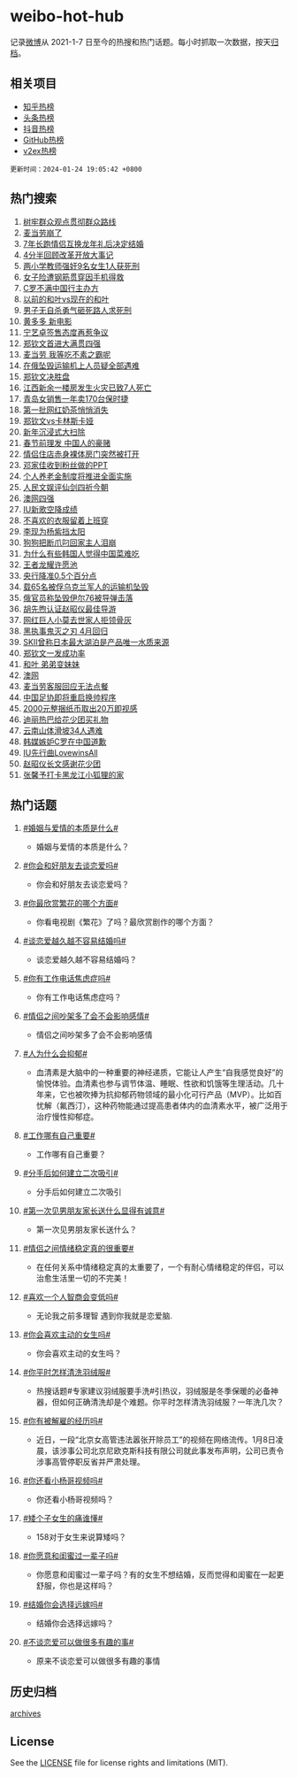 # weibo-hot-hub

记录[微博](https://www.weibo.com)从 2021-1-7 日至今的热搜和热门话题。每小时抓取一次数据，按天[归档](archives)。

## 相关项目

- [知乎热榜](https://github.com/lonnyzhang423/zhihu-hot-hub)
- [头条热榜](https://github.com/lonnyzhang423/toutiao-hot-hub)
- [抖音热榜](https://github.com/lonnyzhang423/douyin-hot-hub)
- [GitHub热榜](https://github.com/lonnyzhang423/github-hot-hub)
- [v2ex热榜](https://github.com/lonnyzhang423/v2ex-hot-hub)


`更新时间：2024-01-24 19:05:42 +0800`

## 热门搜索

1. [树牢群众观点贯彻群众路线](https://m.weibo.cn/search?containerid=100103type%3D1%26t%3D10%26q%3D%23%E6%A0%91%E7%89%A2%E7%BE%A4%E4%BC%97%E8%A7%82%E7%82%B9%E8%B4%AF%E5%BD%BB%E7%BE%A4%E4%BC%97%E8%B7%AF%E7%BA%BF%23&stream_entry_id=51&isnewpage=1&extparam=seat%3D1%26cate%3D10103%26filter_type%3Drealtimehot%26stream_entry_id%3D51%26dgr%3D0%26c_type%3D51%26pos%3D0%26q%3D%2523%25E6%25A0%2591%25E7%2589%25A2%25E7%25BE%25A4%25E4%25BC%2597%25E8%25A7%2582%25E7%2582%25B9%25E8%25B4%25AF%25E5%25BD%25BB%25E7%25BE%25A4%25E4%25BC%2597%25E8%25B7%25AF%25E7%25BA%25BF%2523%26display_time%3D1706094336%26pre_seqid%3D170609433609501664058)
1. [麦当劳崩了](https://m.weibo.cn/search?containerid=100103type%3D1%26t%3D10%26q%3D%E9%BA%A6%E5%BD%93%E5%8A%B3%E5%B4%A9%E4%BA%86&stream_entry_id=31&isnewpage=1&extparam=seat%3D1%26cate%3D5001%26filter_type%3Drealtimehot%26dgr%3D0%26band_rank%3D1%26lcate%3D5001%26realpos%3D1%26q%3D%25E9%25BA%25A6%25E5%25BD%2593%25E5%258A%25B3%25E5%25B4%25A9%25E4%25BA%2586%26stream_entry_id%3D31%26c_type%3D31%26pos%3D0%26flag%3D2%26display_time%3D1706094336%26pre_seqid%3D170609433609501664058)
1. [7年长跑情侣互换龙年礼后决定结婚](https://m.weibo.cn/search?containerid=100103type%3D1%26t%3D10%26q%3D%237%E5%B9%B4%E9%95%BF%E8%B7%91%E6%83%85%E4%BE%A3%E4%BA%92%E6%8D%A2%E9%BE%99%E5%B9%B4%E7%A4%BC%E5%90%8E%E5%86%B3%E5%AE%9A%E7%BB%93%E5%A9%9A%23&stream_entry_id=31&isnewpage=1&extparam=seat%3D1%26cate%3D5001%26filter_type%3Drealtimehot%26dgr%3D0%26band_rank%3D2%26lcate%3D5001%26realpos%3D2%26q%3D%25237%25E5%25B9%25B4%25E9%2595%25BF%25E8%25B7%2591%25E6%2583%2585%25E4%25BE%25A3%25E4%25BA%2592%25E6%258D%25A2%25E9%25BE%2599%25E5%25B9%25B4%25E7%25A4%25BC%25E5%2590%258E%25E5%2586%25B3%25E5%25AE%259A%25E7%25BB%2593%25E5%25A9%259A%2523%26stream_entry_id%3D31%26c_type%3D31%26pos%3D1%26flag%3D32768%26display_time%3D1706094336%26pre_seqid%3D170609433609501664058)
1. [4分半回顾改革开放大事记](https://m.weibo.cn/search?containerid=100103type%3D1%26t%3D10%26q%3D%234%E5%88%86%E5%8D%8A%E5%9B%9E%E9%A1%BE%E6%94%B9%E9%9D%A9%E5%BC%80%E6%94%BE%E5%A4%A7%E4%BA%8B%E8%AE%B0%23&stream_entry_id=31&isnewpage=1&extparam=seat%3D1%26cate%3D5001%26filter_type%3Drealtimehot%26dgr%3D0%26band_rank%3D3%26lcate%3D5001%26realpos%3D3%26q%3D%25234%25E5%2588%2586%25E5%258D%258A%25E5%259B%259E%25E9%25A1%25BE%25E6%2594%25B9%25E9%259D%25A9%25E5%25BC%2580%25E6%2594%25BE%25E5%25A4%25A7%25E4%25BA%258B%25E8%25AE%25B0%2523%26stream_entry_id%3D31%26c_type%3D31%26pos%3D2%26flag%3D0%26display_time%3D1706094336%26pre_seqid%3D170609433609501664058)
1. [两小学教师强奸9名女生1人获死刑](https://m.weibo.cn/search?containerid=100103type%3D1%26t%3D10%26q%3D%23%E4%B8%A4%E5%B0%8F%E5%AD%A6%E6%95%99%E5%B8%88%E5%BC%BA%E5%A5%B89%E5%90%8D%E5%A5%B3%E7%94%9F1%E4%BA%BA%E8%8E%B7%E6%AD%BB%E5%88%91%23&stream_entry_id=31&isnewpage=1&extparam=seat%3D1%26cate%3D5001%26filter_type%3Drealtimehot%26dgr%3D0%26band_rank%3D4%26lcate%3D5001%26realpos%3D4%26q%3D%2523%25E4%25B8%25A4%25E5%25B0%258F%25E5%25AD%25A6%25E6%2595%2599%25E5%25B8%2588%25E5%25BC%25BA%25E5%25A5%25B89%25E5%2590%258D%25E5%25A5%25B3%25E7%2594%259F1%25E4%25BA%25BA%25E8%258E%25B7%25E6%25AD%25BB%25E5%2588%2591%2523%26stream_entry_id%3D31%26c_type%3D31%26pos%3D3%26flag%3D1%26display_time%3D1706094336%26pre_seqid%3D170609433609501664058)
1. [女子险遭钢筋贯穿因手机得救](https://m.weibo.cn/search?containerid=100103type%3D1%26t%3D10%26q%3D%23%E5%A5%B3%E5%AD%90%E9%99%A9%E9%81%AD%E9%92%A2%E7%AD%8B%E8%B4%AF%E7%A9%BF%E5%9B%A0%E6%89%8B%E6%9C%BA%E5%BE%97%E6%95%91%23&stream_entry_id=31&isnewpage=1&extparam=seat%3D1%26cate%3D5001%26filter_type%3Drealtimehot%26dgr%3D0%26band_rank%3D5%26lcate%3D5001%26realpos%3D5%26q%3D%2523%25E5%25A5%25B3%25E5%25AD%2590%25E9%2599%25A9%25E9%2581%25AD%25E9%2592%25A2%25E7%25AD%258B%25E8%25B4%25AF%25E7%25A9%25BF%25E5%259B%25A0%25E6%2589%258B%25E6%259C%25BA%25E5%25BE%2597%25E6%2595%2591%2523%26stream_entry_id%3D31%26c_type%3D31%26pos%3D4%26flag%3D32768%26display_time%3D1706094336%26pre_seqid%3D170609433609501664058)
1. [C罗不满中国行主办方](https://m.weibo.cn/search?containerid=100103type%3D1%26t%3D10%26q%3D%23C%E7%BD%97%E4%B8%8D%E6%BB%A1%E4%B8%AD%E5%9B%BD%E8%A1%8C%E4%B8%BB%E5%8A%9E%E6%96%B9%23&stream_entry_id=31&isnewpage=1&extparam=seat%3D1%26cate%3D5001%26filter_type%3Drealtimehot%26dgr%3D0%26band_rank%3D6%26lcate%3D5001%26realpos%3D6%26q%3D%2523C%25E7%25BD%2597%25E4%25B8%258D%25E6%25BB%25A1%25E4%25B8%25AD%25E5%259B%25BD%25E8%25A1%258C%25E4%25B8%25BB%25E5%258A%259E%25E6%2596%25B9%2523%26stream_entry_id%3D31%26c_type%3D31%26pos%3D5%26flag%3D1%26display_time%3D1706094336%26pre_seqid%3D170609433609501664058)
1. [以前的和叶vs现在的和叶](https://m.weibo.cn/search?containerid=100103type%3D1%26t%3D10%26q%3D%23%E4%BB%A5%E5%89%8D%E7%9A%84%E5%92%8C%E5%8F%B6vs%E7%8E%B0%E5%9C%A8%E7%9A%84%E5%92%8C%E5%8F%B6%23&stream_entry_id=31&isnewpage=1&extparam=seat%3D1%26cate%3D5001%26filter_type%3Drealtimehot%26dgr%3D0%26band_rank%3D7%26lcate%3D5001%26realpos%3D7%26q%3D%2523%25E4%25BB%25A5%25E5%2589%258D%25E7%259A%2584%25E5%2592%258C%25E5%258F%25B6vs%25E7%258E%25B0%25E5%259C%25A8%25E7%259A%2584%25E5%2592%258C%25E5%258F%25B6%2523%26stream_entry_id%3D31%26c_type%3D31%26pos%3D6%26flag%3D32768%26display_time%3D1706094336%26pre_seqid%3D170609433609501664058)
1. [男子无自杀勇气砸死路人求死刑](https://m.weibo.cn/search?containerid=100103type%3D1%26t%3D10%26q%3D%23%E7%94%B7%E5%AD%90%E6%97%A0%E8%87%AA%E6%9D%80%E5%8B%87%E6%B0%94%E7%A0%B8%E6%AD%BB%E8%B7%AF%E4%BA%BA%E6%B1%82%E6%AD%BB%E5%88%91%23&stream_entry_id=31&isnewpage=1&extparam=seat%3D1%26cate%3D5001%26filter_type%3Drealtimehot%26dgr%3D0%26band_rank%3D8%26lcate%3D5001%26realpos%3D8%26q%3D%2523%25E7%2594%25B7%25E5%25AD%2590%25E6%2597%25A0%25E8%2587%25AA%25E6%259D%2580%25E5%258B%2587%25E6%25B0%2594%25E7%25A0%25B8%25E6%25AD%25BB%25E8%25B7%25AF%25E4%25BA%25BA%25E6%25B1%2582%25E6%25AD%25BB%25E5%2588%2591%2523%26stream_entry_id%3D31%26c_type%3D31%26pos%3D7%26flag%3D1%26display_time%3D1706094336%26pre_seqid%3D170609433609501664058)
1. [黄多多 新电影](https://m.weibo.cn/search?containerid=100103type%3D1%26t%3D10%26q%3D%E9%BB%84%E5%A4%9A%E5%A4%9A+%E6%96%B0%E7%94%B5%E5%BD%B1&stream_entry_id=31&isnewpage=1&extparam=seat%3D1%26cate%3D5001%26filter_type%3Drealtimehot%26dgr%3D0%26band_rank%3D9%26lcate%3D5001%26realpos%3D9%26q%3D%25E9%25BB%2584%25E5%25A4%259A%25E5%25A4%259A%2520%25E6%2596%25B0%25E7%2594%25B5%25E5%25BD%25B1%26stream_entry_id%3D31%26c_type%3D31%26pos%3D8%26flag%3D2%26display_time%3D1706094336%26pre_seqid%3D170609433609501664058)
1. [宁艺卓签售态度再惹争议](https://m.weibo.cn/search?containerid=100103type%3D1%26t%3D10%26q%3D%23%E5%AE%81%E8%89%BA%E5%8D%93%E7%AD%BE%E5%94%AE%E6%80%81%E5%BA%A6%E5%86%8D%E6%83%B9%E4%BA%89%E8%AE%AE%23&stream_entry_id=31&isnewpage=1&extparam=seat%3D1%26cate%3D5001%26filter_type%3Drealtimehot%26dgr%3D0%26band_rank%3D10%26lcate%3D5001%26realpos%3D10%26q%3D%2523%25E5%25AE%2581%25E8%2589%25BA%25E5%258D%2593%25E7%25AD%25BE%25E5%2594%25AE%25E6%2580%2581%25E5%25BA%25A6%25E5%2586%258D%25E6%2583%25B9%25E4%25BA%2589%25E8%25AE%25AE%2523%26stream_entry_id%3D31%26c_type%3D31%26pos%3D9%26flag%3D1%26display_time%3D1706094336%26pre_seqid%3D170609433609501664058)
1. [郑钦文首进大满贯四强](https://m.weibo.cn/search?containerid=100103type%3D1%26t%3D10%26q%3D%23%E9%83%91%E9%92%A6%E6%96%87%E9%A6%96%E8%BF%9B%E5%A4%A7%E6%BB%A1%E8%B4%AF%E5%9B%9B%E5%BC%BA%23&stream_entry_id=31&isnewpage=1&extparam=seat%3D1%26cate%3D5001%26filter_type%3Drealtimehot%26dgr%3D0%26band_rank%3D11%26lcate%3D5001%26realpos%3D11%26q%3D%2523%25E9%2583%2591%25E9%2592%25A6%25E6%2596%2587%25E9%25A6%2596%25E8%25BF%259B%25E5%25A4%25A7%25E6%25BB%25A1%25E8%25B4%25AF%25E5%259B%259B%25E5%25BC%25BA%2523%26stream_entry_id%3D31%26c_type%3D31%26pos%3D10%26flag%3D1%26display_time%3D1706094336%26pre_seqid%3D170609433609501664058)
1. [麦当劳 我等吃不素之霸呢](https://m.weibo.cn/search?containerid=100103type%3D1%26t%3D10%26q%3D%E9%BA%A6%E5%BD%93%E5%8A%B3+%E6%88%91%E7%AD%89%E5%90%83%E4%B8%8D%E7%B4%A0%E4%B9%8B%E9%9C%B8%E5%91%A2&stream_entry_id=31&isnewpage=1&extparam=seat%3D1%26cate%3D5001%26filter_type%3Drealtimehot%26dgr%3D0%26band_rank%3D12%26lcate%3D5001%26realpos%3D12%26q%3D%25E9%25BA%25A6%25E5%25BD%2593%25E5%258A%25B3%2520%25E6%2588%2591%25E7%25AD%2589%25E5%2590%2583%25E4%25B8%258D%25E7%25B4%25A0%25E4%25B9%258B%25E9%259C%25B8%25E5%2591%25A2%26stream_entry_id%3D31%26c_type%3D31%26pos%3D11%26flag%3D1%26display_time%3D1706094336%26pre_seqid%3D170609433609501664058)
1. [在俄坠毁运输机上人员疑全部遇难](https://m.weibo.cn/search?containerid=100103type%3D1%26t%3D10%26q%3D%23%E5%9C%A8%E4%BF%84%E5%9D%A0%E6%AF%81%E8%BF%90%E8%BE%93%E6%9C%BA%E4%B8%8A%E4%BA%BA%E5%91%98%E7%96%91%E5%85%A8%E9%83%A8%E9%81%87%E9%9A%BE%23&stream_entry_id=31&isnewpage=1&extparam=seat%3D1%26cate%3D5001%26filter_type%3Drealtimehot%26dgr%3D0%26band_rank%3D13%26lcate%3D5001%26realpos%3D13%26q%3D%2523%25E5%259C%25A8%25E4%25BF%2584%25E5%259D%25A0%25E6%25AF%2581%25E8%25BF%2590%25E8%25BE%2593%25E6%259C%25BA%25E4%25B8%258A%25E4%25BA%25BA%25E5%2591%2598%25E7%2596%2591%25E5%2585%25A8%25E9%2583%25A8%25E9%2581%2587%25E9%259A%25BE%2523%26stream_entry_id%3D31%26c_type%3D31%26pos%3D12%26flag%3D1%26display_time%3D1706094336%26pre_seqid%3D170609433609501664058)
1. [郑钦文决胜盘](https://m.weibo.cn/search?containerid=100103type%3D1%26t%3D10%26q%3D%23%E9%83%91%E9%92%A6%E6%96%87%E5%86%B3%E8%83%9C%E7%9B%98%23&stream_entry_id=31&isnewpage=1&extparam=seat%3D1%26cate%3D5001%26filter_type%3Drealtimehot%26dgr%3D0%26band_rank%3D14%26lcate%3D5001%26realpos%3D14%26q%3D%2523%25E9%2583%2591%25E9%2592%25A6%25E6%2596%2587%25E5%2586%25B3%25E8%2583%259C%25E7%259B%2598%2523%26stream_entry_id%3D31%26c_type%3D31%26pos%3D13%26flag%3D1%26display_time%3D1706094336%26pre_seqid%3D170609433609501664058)
1. [江西新余一楼房发生火灾已致7人死亡](https://m.weibo.cn/search?containerid=100103type%3D1%26t%3D10%26q%3D%23%E6%B1%9F%E8%A5%BF%E6%96%B0%E4%BD%99%E4%B8%80%E6%A5%BC%E6%88%BF%E5%8F%91%E7%94%9F%E7%81%AB%E7%81%BE%E5%B7%B2%E8%87%B47%E4%BA%BA%E6%AD%BB%E4%BA%A1%23&stream_entry_id=31&isnewpage=1&extparam=seat%3D1%26cate%3D5001%26filter_type%3Drealtimehot%26dgr%3D0%26band_rank%3D15%26lcate%3D5001%26realpos%3D15%26q%3D%2523%25E6%25B1%259F%25E8%25A5%25BF%25E6%2596%25B0%25E4%25BD%2599%25E4%25B8%2580%25E6%25A5%25BC%25E6%2588%25BF%25E5%258F%2591%25E7%2594%259F%25E7%2581%25AB%25E7%2581%25BE%25E5%25B7%25B2%25E8%2587%25B47%25E4%25BA%25BA%25E6%25AD%25BB%25E4%25BA%25A1%2523%26stream_entry_id%3D31%26c_type%3D31%26pos%3D14%26flag%3D1%26display_time%3D1706094336%26pre_seqid%3D170609433609501664058)
1. [青岛女销售一年卖170台保时捷](https://m.weibo.cn/search?containerid=100103type%3D1%26t%3D10%26q%3D%23%E9%9D%92%E5%B2%9B%E5%A5%B3%E9%94%80%E5%94%AE%E4%B8%80%E5%B9%B4%E5%8D%96170%E5%8F%B0%E4%BF%9D%E6%97%B6%E6%8D%B7%23&stream_entry_id=31&isnewpage=1&extparam=seat%3D1%26cate%3D5001%26filter_type%3Drealtimehot%26dgr%3D0%26band_rank%3D16%26lcate%3D5001%26realpos%3D16%26q%3D%2523%25E9%259D%2592%25E5%25B2%259B%25E5%25A5%25B3%25E9%2594%2580%25E5%2594%25AE%25E4%25B8%2580%25E5%25B9%25B4%25E5%258D%2596170%25E5%258F%25B0%25E4%25BF%259D%25E6%2597%25B6%25E6%258D%25B7%2523%26stream_entry_id%3D31%26c_type%3D31%26pos%3D15%26flag%3D2%26display_time%3D1706094336%26pre_seqid%3D170609433609501664058)
1. [第一批网红奶茶悄悄消失](https://m.weibo.cn/search?containerid=100103type%3D1%26t%3D10%26q%3D%23%E7%AC%AC%E4%B8%80%E6%89%B9%E7%BD%91%E7%BA%A2%E5%A5%B6%E8%8C%B6%E6%82%84%E6%82%84%E6%B6%88%E5%A4%B1%23&stream_entry_id=31&isnewpage=1&extparam=seat%3D1%26cate%3D5001%26filter_type%3Drealtimehot%26dgr%3D0%26band_rank%3D17%26lcate%3D5001%26realpos%3D17%26q%3D%2523%25E7%25AC%25AC%25E4%25B8%2580%25E6%2589%25B9%25E7%25BD%2591%25E7%25BA%25A2%25E5%25A5%25B6%25E8%258C%25B6%25E6%2582%2584%25E6%2582%2584%25E6%25B6%2588%25E5%25A4%25B1%2523%26stream_entry_id%3D31%26c_type%3D31%26pos%3D16%26flag%3D2%26display_time%3D1706094336%26pre_seqid%3D170609433609501664058)
1. [郑钦文vs卡林斯卡娅](https://m.weibo.cn/search?containerid=100103type%3D1%26t%3D10%26q%3D%23%E9%83%91%E9%92%A6%E6%96%87vs%E5%8D%A1%E6%9E%97%E6%96%AF%E5%8D%A1%E5%A8%85%23&stream_entry_id=31&isnewpage=1&extparam=seat%3D1%26cate%3D5001%26filter_type%3Drealtimehot%26dgr%3D0%26band_rank%3D18%26lcate%3D5001%26realpos%3D18%26q%3D%2523%25E9%2583%2591%25E9%2592%25A6%25E6%2596%2587vs%25E5%258D%25A1%25E6%259E%2597%25E6%2596%25AF%25E5%258D%25A1%25E5%25A8%2585%2523%26stream_entry_id%3D31%26c_type%3D31%26pos%3D17%26flag%3D0%26display_time%3D1706094336%26pre_seqid%3D170609433609501664058)
1. [新年沉浸式大扫除](https://m.weibo.cn/search?containerid=100103type%3D1%26t%3D10%26q%3D%23%E6%96%B0%E5%B9%B4%E6%B2%89%E6%B5%B8%E5%BC%8F%E5%A4%A7%E6%89%AB%E9%99%A4%23&stream_entry_id=31&isnewpage=1&extparam=seat%3D1%26cate%3D5001%26filter_type%3Drealtimehot%26band_rank%3D19%26lcate%3D5001%26dgr%3D0%26q%3D%2523%25E6%2596%25B0%25E5%25B9%25B4%25E6%25B2%2589%25E6%25B5%25B8%25E5%25BC%258F%25E5%25A4%25A7%25E6%2589%25AB%25E9%2599%25A4%2523%26pos%3D18%26stream_entry_id%3D31%26adid%3D219248%26c_type%3D31%26realpos%3D19%26flag%3D0%26display_time%3D1706094336%26pre_seqid%3D170609433609501664058)
1. [春节前理发 中国人的豪赌](https://m.weibo.cn/search?containerid=100103type%3D1%26t%3D10%26q%3D%E6%98%A5%E8%8A%82%E5%89%8D%E7%90%86%E5%8F%91+%E4%B8%AD%E5%9B%BD%E4%BA%BA%E7%9A%84%E8%B1%AA%E8%B5%8C&stream_entry_id=31&isnewpage=1&extparam=seat%3D1%26cate%3D5001%26filter_type%3Drealtimehot%26dgr%3D0%26band_rank%3D20%26lcate%3D5001%26realpos%3D20%26q%3D%25E6%2598%25A5%25E8%258A%2582%25E5%2589%258D%25E7%2590%2586%25E5%258F%2591%2520%25E4%25B8%25AD%25E5%259B%25BD%25E4%25BA%25BA%25E7%259A%2584%25E8%25B1%25AA%25E8%25B5%258C%26stream_entry_id%3D31%26c_type%3D31%26pos%3D19%26flag%3D0%26display_time%3D1706094336%26pre_seqid%3D170609433609501664058)
1. [情侣住店赤身裸体房门突然被打开](https://m.weibo.cn/search?containerid=100103type%3D1%26t%3D10%26q%3D%23%E6%83%85%E4%BE%A3%E4%BD%8F%E5%BA%97%E8%B5%A4%E8%BA%AB%E8%A3%B8%E4%BD%93%E6%88%BF%E9%97%A8%E7%AA%81%E7%84%B6%E8%A2%AB%E6%89%93%E5%BC%80%23&stream_entry_id=31&isnewpage=1&extparam=seat%3D1%26cate%3D5001%26filter_type%3Drealtimehot%26dgr%3D0%26band_rank%3D21%26lcate%3D5001%26realpos%3D21%26q%3D%2523%25E6%2583%2585%25E4%25BE%25A3%25E4%25BD%258F%25E5%25BA%2597%25E8%25B5%25A4%25E8%25BA%25AB%25E8%25A3%25B8%25E4%25BD%2593%25E6%2588%25BF%25E9%2597%25A8%25E7%25AA%2581%25E7%2584%25B6%25E8%25A2%25AB%25E6%2589%2593%25E5%25BC%2580%2523%26stream_entry_id%3D31%26c_type%3D31%26pos%3D20%26flag%3D1%26display_time%3D1706094336%26pre_seqid%3D170609433609501664058)
1. [邓家佳收到粉丝做的PPT](https://m.weibo.cn/search?containerid=100103type%3D1%26t%3D10%26q%3D%E9%82%93%E5%AE%B6%E4%BD%B3%E6%94%B6%E5%88%B0%E7%B2%89%E4%B8%9D%E5%81%9A%E7%9A%84PPT&stream_entry_id=31&isnewpage=1&extparam=seat%3D1%26cate%3D5001%26filter_type%3Drealtimehot%26dgr%3D0%26band_rank%3D22%26lcate%3D5001%26realpos%3D22%26q%3D%25E9%2582%2593%25E5%25AE%25B6%25E4%25BD%25B3%25E6%2594%25B6%25E5%2588%25B0%25E7%25B2%2589%25E4%25B8%259D%25E5%2581%259A%25E7%259A%2584PPT%26stream_entry_id%3D31%26c_type%3D31%26pos%3D21%26flag%3D0%26display_time%3D1706094336%26pre_seqid%3D170609433609501664058)
1. [个人养老金制度将推进全面实施](https://m.weibo.cn/search?containerid=100103type%3D1%26t%3D10%26q%3D%23%E4%B8%AA%E4%BA%BA%E5%85%BB%E8%80%81%E9%87%91%E5%88%B6%E5%BA%A6%E5%B0%86%E6%8E%A8%E8%BF%9B%E5%85%A8%E9%9D%A2%E5%AE%9E%E6%96%BD%23&stream_entry_id=31&isnewpage=1&extparam=seat%3D1%26cate%3D5001%26filter_type%3Drealtimehot%26dgr%3D0%26band_rank%3D23%26lcate%3D5001%26realpos%3D23%26q%3D%2523%25E4%25B8%25AA%25E4%25BA%25BA%25E5%2585%25BB%25E8%2580%2581%25E9%2587%2591%25E5%2588%25B6%25E5%25BA%25A6%25E5%25B0%2586%25E6%258E%25A8%25E8%25BF%259B%25E5%2585%25A8%25E9%259D%25A2%25E5%25AE%259E%25E6%2596%25BD%2523%26stream_entry_id%3D31%26c_type%3D31%26pos%3D22%26flag%3D0%26display_time%3D1706094336%26pre_seqid%3D170609433609501664058)
1. [人民文娱评仙剑四祈今朝](https://m.weibo.cn/search?containerid=100103type%3D1%26t%3D10%26q%3D%23%E4%BA%BA%E6%B0%91%E6%96%87%E5%A8%B1%E8%AF%84%E4%BB%99%E5%89%91%E5%9B%9B%E7%A5%88%E4%BB%8A%E6%9C%9D%23&stream_entry_id=31&isnewpage=1&extparam=seat%3D1%26cate%3D5001%26filter_type%3Drealtimehot%26dgr%3D0%26band_rank%3D24%26lcate%3D5001%26realpos%3D24%26q%3D%2523%25E4%25BA%25BA%25E6%25B0%2591%25E6%2596%2587%25E5%25A8%25B1%25E8%25AF%2584%25E4%25BB%2599%25E5%2589%2591%25E5%259B%259B%25E7%25A5%2588%25E4%25BB%258A%25E6%259C%259D%2523%26stream_entry_id%3D31%26c_type%3D31%26pos%3D23%26flag%3D0%26display_time%3D1706094336%26pre_seqid%3D170609433609501664058)
1. [澳网四强](https://m.weibo.cn/search?containerid=100103type%3D1%26t%3D10%26q%3D%E6%BE%B3%E7%BD%91%E5%9B%9B%E5%BC%BA&stream_entry_id=31&isnewpage=1&extparam=seat%3D1%26cate%3D5001%26filter_type%3Drealtimehot%26dgr%3D0%26band_rank%3D25%26lcate%3D5001%26realpos%3D25%26q%3D%25E6%25BE%25B3%25E7%25BD%2591%25E5%259B%259B%25E5%25BC%25BA%26stream_entry_id%3D31%26c_type%3D31%26pos%3D24%26flag%3D1%26display_time%3D1706094336%26pre_seqid%3D170609433609501664058)
1. [IU新歌空降成绩](https://m.weibo.cn/search?containerid=100103type%3D1%26t%3D10%26q%3D%23IU%E6%96%B0%E6%AD%8C%E7%A9%BA%E9%99%8D%E6%88%90%E7%BB%A9%23&stream_entry_id=31&isnewpage=1&extparam=seat%3D1%26cate%3D5001%26filter_type%3Drealtimehot%26dgr%3D0%26band_rank%3D26%26lcate%3D5001%26realpos%3D26%26q%3D%2523IU%25E6%2596%25B0%25E6%25AD%258C%25E7%25A9%25BA%25E9%2599%258D%25E6%2588%2590%25E7%25BB%25A9%2523%26stream_entry_id%3D31%26c_type%3D31%26pos%3D25%26flag%3D1%26display_time%3D1706094336%26pre_seqid%3D170609433609501664058)
1. [不喜欢的衣服留着上班穿](https://m.weibo.cn/search?containerid=100103type%3D1%26t%3D10%26q%3D%23%E4%B8%8D%E5%96%9C%E6%AC%A2%E7%9A%84%E8%A1%A3%E6%9C%8D%E7%95%99%E7%9D%80%E4%B8%8A%E7%8F%AD%E7%A9%BF%23&stream_entry_id=31&isnewpage=1&extparam=seat%3D1%26cate%3D5001%26filter_type%3Drealtimehot%26dgr%3D0%26band_rank%3D27%26lcate%3D5001%26realpos%3D27%26q%3D%2523%25E4%25B8%258D%25E5%2596%259C%25E6%25AC%25A2%25E7%259A%2584%25E8%25A1%25A3%25E6%259C%258D%25E7%2595%2599%25E7%259D%2580%25E4%25B8%258A%25E7%258F%25AD%25E7%25A9%25BF%2523%26stream_entry_id%3D31%26c_type%3D31%26pos%3D26%26flag%3D0%26display_time%3D1706094336%26pre_seqid%3D170609433609501664058)
1. [李现为杨紫挡太阳](https://m.weibo.cn/search?containerid=100103type%3D1%26t%3D10%26q%3D%23%E6%9D%8E%E7%8E%B0%E4%B8%BA%E6%9D%A8%E7%B4%AB%E6%8C%A1%E5%A4%AA%E9%98%B3%23&stream_entry_id=31&isnewpage=1&extparam=seat%3D1%26cate%3D5001%26filter_type%3Drealtimehot%26dgr%3D0%26band_rank%3D28%26lcate%3D5001%26realpos%3D28%26q%3D%2523%25E6%259D%258E%25E7%258E%25B0%25E4%25B8%25BA%25E6%259D%25A8%25E7%25B4%25AB%25E6%258C%25A1%25E5%25A4%25AA%25E9%2598%25B3%2523%26stream_entry_id%3D31%26c_type%3D31%26pos%3D27%26flag%3D1%26display_time%3D1706094336%26pre_seqid%3D170609433609501664058)
1. [狗狗把断爪叼回家主人泪崩](https://m.weibo.cn/search?containerid=100103type%3D1%26t%3D10%26q%3D%23%E7%8B%97%E7%8B%97%E6%8A%8A%E6%96%AD%E7%88%AA%E5%8F%BC%E5%9B%9E%E5%AE%B6%E4%B8%BB%E4%BA%BA%E6%B3%AA%E5%B4%A9%23&stream_entry_id=31&isnewpage=1&extparam=seat%3D1%26cate%3D5001%26filter_type%3Drealtimehot%26dgr%3D0%26band_rank%3D29%26lcate%3D5001%26realpos%3D29%26q%3D%2523%25E7%258B%2597%25E7%258B%2597%25E6%258A%258A%25E6%2596%25AD%25E7%2588%25AA%25E5%258F%25BC%25E5%259B%259E%25E5%25AE%25B6%25E4%25B8%25BB%25E4%25BA%25BA%25E6%25B3%25AA%25E5%25B4%25A9%2523%26stream_entry_id%3D31%26c_type%3D31%26pos%3D28%26flag%3D1%26display_time%3D1706094336%26pre_seqid%3D170609433609501664058)
1. [为什么有些韩国人觉得中国菜难吃](https://m.weibo.cn/search?containerid=100103type%3D1%26t%3D10%26q%3D%23%E4%B8%BA%E4%BB%80%E4%B9%88%E6%9C%89%E4%BA%9B%E9%9F%A9%E5%9B%BD%E4%BA%BA%E8%A7%89%E5%BE%97%E4%B8%AD%E5%9B%BD%E8%8F%9C%E9%9A%BE%E5%90%83%23&stream_entry_id=31&isnewpage=1&extparam=seat%3D1%26cate%3D5001%26filter_type%3Drealtimehot%26dgr%3D0%26band_rank%3D30%26lcate%3D5001%26realpos%3D30%26q%3D%2523%25E4%25B8%25BA%25E4%25BB%2580%25E4%25B9%2588%25E6%259C%2589%25E4%25BA%259B%25E9%259F%25A9%25E5%259B%25BD%25E4%25BA%25BA%25E8%25A7%2589%25E5%25BE%2597%25E4%25B8%25AD%25E5%259B%25BD%25E8%258F%259C%25E9%259A%25BE%25E5%2590%2583%2523%26stream_entry_id%3D31%26c_type%3D31%26pos%3D29%26flag%3D0%26display_time%3D1706094336%26pre_seqid%3D170609433609501664058)
1. [王者龙耀许愿池](https://m.weibo.cn/search?containerid=100103type%3D1%26t%3D10%26q%3D%23%E7%8E%8B%E8%80%85%E9%BE%99%E8%80%80%E8%AE%B8%E6%84%BF%E6%B1%A0%23&stream_entry_id=31&isnewpage=1&extparam=seat%3D1%26cate%3D5001%26filter_type%3Drealtimehot%26dgr%3D0%26band_rank%3D31%26lcate%3D5001%26realpos%3D31%26q%3D%2523%25E7%258E%258B%25E8%2580%2585%25E9%25BE%2599%25E8%2580%2580%25E8%25AE%25B8%25E6%2584%25BF%25E6%25B1%25A0%2523%26stream_entry_id%3D31%26c_type%3D31%26pos%3D30%26flag%3D1%26display_time%3D1706094336%26pre_seqid%3D170609433609501664058)
1. [央行降准0.5个百分点](https://m.weibo.cn/search?containerid=100103type%3D1%26t%3D10%26q%3D%23%E5%A4%AE%E8%A1%8C%E9%99%8D%E5%87%860.5%E4%B8%AA%E7%99%BE%E5%88%86%E7%82%B9%23&stream_entry_id=31&isnewpage=1&extparam=seat%3D1%26cate%3D5001%26filter_type%3Drealtimehot%26dgr%3D0%26band_rank%3D32%26lcate%3D5001%26realpos%3D32%26q%3D%2523%25E5%25A4%25AE%25E8%25A1%258C%25E9%2599%258D%25E5%2587%25860.5%25E4%25B8%25AA%25E7%2599%25BE%25E5%2588%2586%25E7%2582%25B9%2523%26stream_entry_id%3D31%26c_type%3D31%26pos%3D31%26flag%3D0%26display_time%3D1706094336%26pre_seqid%3D170609433609501664058)
1. [载65名被俘乌克兰军人的运输机坠毁](https://m.weibo.cn/search?containerid=100103type%3D1%26t%3D10%26q%3D%23%E8%BD%BD65%E5%90%8D%E8%A2%AB%E4%BF%98%E4%B9%8C%E5%85%8B%E5%85%B0%E5%86%9B%E4%BA%BA%E7%9A%84%E8%BF%90%E8%BE%93%E6%9C%BA%E5%9D%A0%E6%AF%81%23&stream_entry_id=31&isnewpage=1&extparam=seat%3D1%26cate%3D5001%26filter_type%3Drealtimehot%26dgr%3D0%26band_rank%3D33%26lcate%3D5001%26realpos%3D33%26q%3D%2523%25E8%25BD%25BD65%25E5%2590%258D%25E8%25A2%25AB%25E4%25BF%2598%25E4%25B9%258C%25E5%2585%258B%25E5%2585%25B0%25E5%2586%259B%25E4%25BA%25BA%25E7%259A%2584%25E8%25BF%2590%25E8%25BE%2593%25E6%259C%25BA%25E5%259D%25A0%25E6%25AF%2581%2523%26stream_entry_id%3D31%26c_type%3D31%26pos%3D32%26flag%3D1%26display_time%3D1706094336%26pre_seqid%3D170609433609501664058)
1. [俄官员称坠毁伊尔76被导弹击落](https://m.weibo.cn/search?containerid=100103type%3D1%26t%3D10%26q%3D%23%E4%BF%84%E5%AE%98%E5%91%98%E7%A7%B0%E5%9D%A0%E6%AF%81%E4%BC%8A%E5%B0%9476%E8%A2%AB%E5%AF%BC%E5%BC%B9%E5%87%BB%E8%90%BD%23&stream_entry_id=31&isnewpage=1&extparam=seat%3D1%26cate%3D5001%26filter_type%3Drealtimehot%26dgr%3D0%26band_rank%3D34%26lcate%3D5001%26realpos%3D34%26q%3D%2523%25E4%25BF%2584%25E5%25AE%2598%25E5%2591%2598%25E7%25A7%25B0%25E5%259D%25A0%25E6%25AF%2581%25E4%25BC%258A%25E5%25B0%259476%25E8%25A2%25AB%25E5%25AF%25BC%25E5%25BC%25B9%25E5%2587%25BB%25E8%2590%25BD%2523%26stream_entry_id%3D31%26c_type%3D31%26pos%3D33%26flag%3D1%26display_time%3D1706094336%26pre_seqid%3D170609433609501664058)
1. [胡先煦认证赵昭仪最佳导游](https://m.weibo.cn/search?containerid=100103type%3D1%26t%3D10%26q%3D%23%E8%83%A1%E5%85%88%E7%85%A6%E8%AE%A4%E8%AF%81%E8%B5%B5%E6%98%AD%E4%BB%AA%E6%9C%80%E4%BD%B3%E5%AF%BC%E6%B8%B8%23&stream_entry_id=31&isnewpage=1&extparam=seat%3D1%26cate%3D5001%26filter_type%3Drealtimehot%26dgr%3D0%26band_rank%3D35%26lcate%3D5001%26realpos%3D35%26q%3D%2523%25E8%2583%25A1%25E5%2585%2588%25E7%2585%25A6%25E8%25AE%25A4%25E8%25AF%2581%25E8%25B5%25B5%25E6%2598%25AD%25E4%25BB%25AA%25E6%259C%2580%25E4%25BD%25B3%25E5%25AF%25BC%25E6%25B8%25B8%2523%26stream_entry_id%3D31%26c_type%3D31%26pos%3D34%26flag%3D0%26display_time%3D1706094336%26pre_seqid%3D170609433609501664058)
1. [网红巨人小莫去世家人拒领骨灰](https://m.weibo.cn/search?containerid=100103type%3D1%26t%3D10%26q%3D%23%E7%BD%91%E7%BA%A2%E5%B7%A8%E4%BA%BA%E5%B0%8F%E8%8E%AB%E5%8E%BB%E4%B8%96%E5%AE%B6%E4%BA%BA%E6%8B%92%E9%A2%86%E9%AA%A8%E7%81%B0%23&stream_entry_id=31&isnewpage=1&extparam=seat%3D1%26cate%3D5001%26filter_type%3Drealtimehot%26dgr%3D0%26band_rank%3D36%26lcate%3D5001%26realpos%3D36%26q%3D%2523%25E7%25BD%2591%25E7%25BA%25A2%25E5%25B7%25A8%25E4%25BA%25BA%25E5%25B0%258F%25E8%258E%25AB%25E5%258E%25BB%25E4%25B8%2596%25E5%25AE%25B6%25E4%25BA%25BA%25E6%258B%2592%25E9%25A2%2586%25E9%25AA%25A8%25E7%2581%25B0%2523%26stream_entry_id%3D31%26c_type%3D31%26pos%3D35%26flag%3D0%26display_time%3D1706094336%26pre_seqid%3D170609433609501664058)
1. [黑执事鬼灭之刃 4月回归](https://m.weibo.cn/search?containerid=100103type%3D1%26t%3D10%26q%3D%E9%BB%91%E6%89%A7%E4%BA%8B%E9%AC%BC%E7%81%AD%E4%B9%8B%E5%88%83+4%E6%9C%88%E5%9B%9E%E5%BD%92&stream_entry_id=31&isnewpage=1&extparam=seat%3D1%26cate%3D5001%26filter_type%3Drealtimehot%26dgr%3D0%26band_rank%3D37%26lcate%3D5001%26realpos%3D37%26q%3D%25E9%25BB%2591%25E6%2589%25A7%25E4%25BA%258B%25E9%25AC%25BC%25E7%2581%25AD%25E4%25B9%258B%25E5%2588%2583%25204%25E6%259C%2588%25E5%259B%259E%25E5%25BD%2592%26stream_entry_id%3D31%26c_type%3D31%26pos%3D36%26flag%3D1%26display_time%3D1706094336%26pre_seqid%3D170609433609501664058)
1. [SKII曾称日本最大湖泊是产品唯一水质来源](https://m.weibo.cn/search?containerid=100103type%3D1%26t%3D10%26q%3D%23SKII%E6%9B%BE%E7%A7%B0%E6%97%A5%E6%9C%AC%E6%9C%80%E5%A4%A7%E6%B9%96%E6%B3%8A%E6%98%AF%E4%BA%A7%E5%93%81%E5%94%AF%E4%B8%80%E6%B0%B4%E8%B4%A8%E6%9D%A5%E6%BA%90%23&stream_entry_id=31&isnewpage=1&extparam=seat%3D1%26cate%3D5001%26filter_type%3Drealtimehot%26dgr%3D0%26band_rank%3D38%26lcate%3D5001%26realpos%3D38%26q%3D%2523SKII%25E6%259B%25BE%25E7%25A7%25B0%25E6%2597%25A5%25E6%259C%25AC%25E6%259C%2580%25E5%25A4%25A7%25E6%25B9%2596%25E6%25B3%258A%25E6%2598%25AF%25E4%25BA%25A7%25E5%2593%2581%25E5%2594%25AF%25E4%25B8%2580%25E6%25B0%25B4%25E8%25B4%25A8%25E6%259D%25A5%25E6%25BA%2590%2523%26stream_entry_id%3D31%26c_type%3D31%26pos%3D37%26flag%3D0%26display_time%3D1706094336%26pre_seqid%3D170609433609501664058)
1. [郑钦文一发成功率](https://m.weibo.cn/search?containerid=100103type%3D1%26t%3D10%26q%3D%23%E9%83%91%E9%92%A6%E6%96%87%E4%B8%80%E5%8F%91%E6%88%90%E5%8A%9F%E7%8E%87%23&stream_entry_id=31&isnewpage=1&extparam=seat%3D1%26cate%3D5001%26filter_type%3Drealtimehot%26dgr%3D0%26band_rank%3D39%26lcate%3D5001%26realpos%3D39%26q%3D%2523%25E9%2583%2591%25E9%2592%25A6%25E6%2596%2587%25E4%25B8%2580%25E5%258F%2591%25E6%2588%2590%25E5%258A%259F%25E7%258E%2587%2523%26stream_entry_id%3D31%26c_type%3D31%26pos%3D38%26flag%3D1%26display_time%3D1706094336%26pre_seqid%3D170609433609501664058)
1. [和叶 弟弟变妹妹](https://m.weibo.cn/search?containerid=100103type%3D1%26t%3D10%26q%3D%E5%92%8C%E5%8F%B6+%E5%BC%9F%E5%BC%9F%E5%8F%98%E5%A6%B9%E5%A6%B9&stream_entry_id=31&isnewpage=1&extparam=seat%3D1%26cate%3D5001%26filter_type%3Drealtimehot%26dgr%3D0%26band_rank%3D40%26lcate%3D5001%26realpos%3D40%26q%3D%25E5%2592%258C%25E5%258F%25B6%2520%25E5%25BC%259F%25E5%25BC%259F%25E5%258F%2598%25E5%25A6%25B9%25E5%25A6%25B9%26stream_entry_id%3D31%26c_type%3D31%26pos%3D39%26flag%3D0%26display_time%3D1706094336%26pre_seqid%3D170609433609501664058)
1. [澳网](https://m.weibo.cn/search?containerid=100103type%3D1%26t%3D10%26q%3D%E6%BE%B3%E7%BD%91&stream_entry_id=31&isnewpage=1&extparam=seat%3D1%26cate%3D5001%26filter_type%3Drealtimehot%26dgr%3D0%26band_rank%3D41%26lcate%3D5001%26realpos%3D41%26q%3D%25E6%25BE%25B3%25E7%25BD%2591%26stream_entry_id%3D31%26c_type%3D31%26pos%3D40%26flag%3D0%26display_time%3D1706094336%26pre_seqid%3D170609433609501664058)
1. [麦当劳客服回应无法点餐](https://m.weibo.cn/search?containerid=100103type%3D1%26t%3D10%26q%3D%23%E9%BA%A6%E5%BD%93%E5%8A%B3%E5%AE%A2%E6%9C%8D%E5%9B%9E%E5%BA%94%E6%97%A0%E6%B3%95%E7%82%B9%E9%A4%90%23&stream_entry_id=31&isnewpage=1&extparam=seat%3D1%26cate%3D5001%26filter_type%3Drealtimehot%26dgr%3D0%26band_rank%3D42%26lcate%3D5001%26realpos%3D42%26q%3D%2523%25E9%25BA%25A6%25E5%25BD%2593%25E5%258A%25B3%25E5%25AE%25A2%25E6%259C%258D%25E5%259B%259E%25E5%25BA%2594%25E6%2597%25A0%25E6%25B3%2595%25E7%2582%25B9%25E9%25A4%2590%2523%26stream_entry_id%3D31%26c_type%3D31%26pos%3D41%26flag%3D1%26display_time%3D1706094336%26pre_seqid%3D170609433609501664058)
1. [中国足协即将重启换帅程序](https://m.weibo.cn/search?containerid=100103type%3D1%26t%3D10%26q%3D%23%E4%B8%AD%E5%9B%BD%E8%B6%B3%E5%8D%8F%E5%8D%B3%E5%B0%86%E9%87%8D%E5%90%AF%E6%8D%A2%E5%B8%85%E7%A8%8B%E5%BA%8F%23&stream_entry_id=31&isnewpage=1&extparam=seat%3D1%26cate%3D5001%26filter_type%3Drealtimehot%26dgr%3D0%26band_rank%3D43%26lcate%3D5001%26realpos%3D43%26q%3D%2523%25E4%25B8%25AD%25E5%259B%25BD%25E8%25B6%25B3%25E5%258D%258F%25E5%258D%25B3%25E5%25B0%2586%25E9%2587%258D%25E5%2590%25AF%25E6%258D%25A2%25E5%25B8%2585%25E7%25A8%258B%25E5%25BA%258F%2523%26stream_entry_id%3D31%26c_type%3D31%26pos%3D42%26flag%3D1%26display_time%3D1706094336%26pre_seqid%3D170609433609501664058)
1. [2000元整捆纸币取出20万即视感](https://m.weibo.cn/search?containerid=100103type%3D1%26t%3D10%26q%3D%232000%E5%85%83%E6%95%B4%E6%8D%86%E7%BA%B8%E5%B8%81%E5%8F%96%E5%87%BA20%E4%B8%87%E5%8D%B3%E8%A7%86%E6%84%9F%23&stream_entry_id=31&isnewpage=1&extparam=seat%3D1%26cate%3D5001%26filter_type%3Drealtimehot%26dgr%3D0%26band_rank%3D44%26lcate%3D5001%26realpos%3D44%26q%3D%25232000%25E5%2585%2583%25E6%2595%25B4%25E6%258D%2586%25E7%25BA%25B8%25E5%25B8%2581%25E5%258F%2596%25E5%2587%25BA20%25E4%25B8%2587%25E5%258D%25B3%25E8%25A7%2586%25E6%2584%259F%2523%26stream_entry_id%3D31%26c_type%3D31%26pos%3D43%26flag%3D0%26display_time%3D1706094336%26pre_seqid%3D170609433609501664058)
1. [迪丽热巴给花少团买礼物](https://m.weibo.cn/search?containerid=100103type%3D1%26t%3D10%26q%3D%23%E8%BF%AA%E4%B8%BD%E7%83%AD%E5%B7%B4%E7%BB%99%E8%8A%B1%E5%B0%91%E5%9B%A2%E4%B9%B0%E7%A4%BC%E7%89%A9%23&stream_entry_id=31&isnewpage=1&extparam=seat%3D1%26cate%3D5001%26filter_type%3Drealtimehot%26dgr%3D0%26band_rank%3D45%26lcate%3D5001%26realpos%3D45%26q%3D%2523%25E8%25BF%25AA%25E4%25B8%25BD%25E7%2583%25AD%25E5%25B7%25B4%25E7%25BB%2599%25E8%258A%25B1%25E5%25B0%2591%25E5%259B%25A2%25E4%25B9%25B0%25E7%25A4%25BC%25E7%2589%25A9%2523%26stream_entry_id%3D31%26c_type%3D31%26pos%3D44%26flag%3D0%26display_time%3D1706094336%26pre_seqid%3D170609433609501664058)
1. [云南山体滑坡34人遇难](https://m.weibo.cn/search?containerid=100103type%3D1%26t%3D10%26q%3D%23%E4%BA%91%E5%8D%97%E5%B1%B1%E4%BD%93%E6%BB%91%E5%9D%A134%E4%BA%BA%E9%81%87%E9%9A%BE%23&stream_entry_id=31&isnewpage=1&extparam=seat%3D1%26cate%3D5001%26filter_type%3Drealtimehot%26dgr%3D0%26band_rank%3D46%26lcate%3D5001%26realpos%3D46%26q%3D%2523%25E4%25BA%2591%25E5%258D%2597%25E5%25B1%25B1%25E4%25BD%2593%25E6%25BB%2591%25E5%259D%25A134%25E4%25BA%25BA%25E9%2581%2587%25E9%259A%25BE%2523%26stream_entry_id%3D31%26c_type%3D31%26pos%3D45%26flag%3D0%26display_time%3D1706094336%26pre_seqid%3D170609433609501664058)
1. [韩媒嫉妒C罗在中国道歉](https://m.weibo.cn/search?containerid=100103type%3D1%26t%3D10%26q%3D%23%E9%9F%A9%E5%AA%92%E5%AB%89%E5%A6%92C%E7%BD%97%E5%9C%A8%E4%B8%AD%E5%9B%BD%E9%81%93%E6%AD%89%23&stream_entry_id=31&isnewpage=1&extparam=seat%3D1%26cate%3D5001%26filter_type%3Drealtimehot%26dgr%3D0%26band_rank%3D47%26lcate%3D5001%26realpos%3D47%26q%3D%2523%25E9%259F%25A9%25E5%25AA%2592%25E5%25AB%2589%25E5%25A6%2592C%25E7%25BD%2597%25E5%259C%25A8%25E4%25B8%25AD%25E5%259B%25BD%25E9%2581%2593%25E6%25AD%2589%2523%26stream_entry_id%3D31%26c_type%3D31%26pos%3D46%26flag%3D0%26display_time%3D1706094336%26pre_seqid%3D170609433609501664058)
1. [IU先行曲LovewinsAll](https://m.weibo.cn/search?containerid=100103type%3D1%26t%3D10%26q%3DIU%E5%85%88%E8%A1%8C%E6%9B%B2LovewinsAll&stream_entry_id=31&isnewpage=1&extparam=seat%3D1%26cate%3D5001%26filter_type%3Drealtimehot%26dgr%3D0%26band_rank%3D48%26lcate%3D5001%26realpos%3D48%26q%3DIU%25E5%2585%2588%25E8%25A1%258C%25E6%259B%25B2LovewinsAll%26stream_entry_id%3D31%26c_type%3D31%26pos%3D47%26flag%3D1%26display_time%3D1706094336%26pre_seqid%3D170609433609501664058)
1. [赵昭仪长文感谢花少团](https://m.weibo.cn/search?containerid=100103type%3D1%26t%3D10%26q%3D%E8%B5%B5%E6%98%AD%E4%BB%AA%E9%95%BF%E6%96%87%E6%84%9F%E8%B0%A2%E8%8A%B1%E5%B0%91%E5%9B%A2&stream_entry_id=31&isnewpage=1&extparam=seat%3D1%26cate%3D5001%26filter_type%3Drealtimehot%26dgr%3D0%26band_rank%3D49%26lcate%3D5001%26realpos%3D49%26q%3D%25E8%25B5%25B5%25E6%2598%25AD%25E4%25BB%25AA%25E9%2595%25BF%25E6%2596%2587%25E6%2584%259F%25E8%25B0%25A2%25E8%258A%25B1%25E5%25B0%2591%25E5%259B%25A2%26stream_entry_id%3D31%26c_type%3D31%26pos%3D48%26flag%3D0%26display_time%3D1706094336%26pre_seqid%3D170609433609501664058)
1. [张馨予打卡黑龙江小狐狸的家](https://m.weibo.cn/search?containerid=100103type%3D1%26t%3D10%26q%3D%E5%BC%A0%E9%A6%A8%E4%BA%88%E6%89%93%E5%8D%A1%E9%BB%91%E9%BE%99%E6%B1%9F%E5%B0%8F%E7%8B%90%E7%8B%B8%E7%9A%84%E5%AE%B6&stream_entry_id=31&isnewpage=1&extparam=seat%3D1%26cate%3D5001%26filter_type%3Drealtimehot%26dgr%3D0%26band_rank%3D50%26lcate%3D5001%26realpos%3D50%26q%3D%25E5%25BC%25A0%25E9%25A6%25A8%25E4%25BA%2588%25E6%2589%2593%25E5%258D%25A1%25E9%25BB%2591%25E9%25BE%2599%25E6%25B1%259F%25E5%25B0%258F%25E7%258B%2590%25E7%258B%25B8%25E7%259A%2584%25E5%25AE%25B6%26stream_entry_id%3D31%26c_type%3D31%26pos%3D49%26flag%3D0%26display_time%3D1706094336%26pre_seqid%3D170609433609501664058)

## 热门话题

1. [#婚姻与爱情的本质是什么#](https://m.weibo.cn/search?containerid=231522type%3D1%26t%3D10%26q%3D%23%E5%A9%9A%E5%A7%BB%E4%B8%8E%E7%88%B1%E6%83%85%E7%9A%84%E6%9C%AC%E8%B4%A8%E6%98%AF%E4%BB%80%E4%B9%88%23&stream_entry_id=128&isnewpage=1&extparam=seat%3D1%26c_type%3D128%26unitid%3D1704881162756%26dgr%3D0%26cate%3D5004%26lcate%3D5004%26pos%3D1-0-0%26display_time%3D1706094342%26pre_seqid%3D17060943425079055643)
    - 婚姻与爱情的本质是什么？

1. [#你会和好朋友去谈恋爱吗#](https://m.weibo.cn/search?containerid=231522type%3D1%26t%3D10%26q%3D%23%E4%BD%A0%E4%BC%9A%E5%92%8C%E5%A5%BD%E6%9C%8B%E5%8F%8B%E5%8E%BB%E8%B0%88%E6%81%8B%E7%88%B1%E5%90%97%23&stream_entry_id=128&isnewpage=1&extparam=seat%3D1%26c_type%3D128%26unitid%3D1704849959446%26dgr%3D0%26cate%3D5004%26lcate%3D5004%26pos%3D1-0-1%26display_time%3D1706094342%26pre_seqid%3D17060943425079055643)
    - 你会和好朋友去谈恋爱吗？

1. [#你最欣赏繁花的哪个方面#](https://m.weibo.cn/search?containerid=231522type%3D1%26t%3D10%26q%3D%23%E4%BD%A0%E6%9C%80%E6%AC%A3%E8%B5%8F%E7%B9%81%E8%8A%B1%E7%9A%84%E5%93%AA%E4%B8%AA%E6%96%B9%E9%9D%A2%23&stream_entry_id=128&isnewpage=1&extparam=seat%3D1%26c_type%3D128%26unitid%3D1704872158127%26dgr%3D0%26cate%3D5004%26lcate%3D5004%26pos%3D1-0-2%26display_time%3D1706094342%26pre_seqid%3D17060943425079055643)
    - 你看电视剧《繁花》了吗？最欣赏剧作的哪个方面？

1. [#谈恋爱越久越不容易结婚吗#](https://m.weibo.cn/search?containerid=231522type%3D1%26t%3D10%26q%3D%23%E8%B0%88%E6%81%8B%E7%88%B1%E8%B6%8A%E4%B9%85%E8%B6%8A%E4%B8%8D%E5%AE%B9%E6%98%93%E7%BB%93%E5%A9%9A%E5%90%97%23&stream_entry_id=128&isnewpage=1&extparam=seat%3D1%26c_type%3D128%26unitid%3D1704871559387%26dgr%3D0%26cate%3D5004%26lcate%3D5004%26pos%3D1-0-3%26display_time%3D1706094342%26pre_seqid%3D17060943425079055643)
    - 谈恋爱越久越不容易结婚吗？

1. [#你有工作电话焦虑症吗#](https://m.weibo.cn/search?containerid=231522type%3D1%26t%3D10%26q%3D%23%E4%BD%A0%E6%9C%89%E5%B7%A5%E4%BD%9C%E7%94%B5%E8%AF%9D%E7%84%A6%E8%99%91%E7%97%87%E5%90%97%23&stream_entry_id=128&isnewpage=1&extparam=seat%3D1%26c_type%3D128%26unitid%3D1704877884678%26dgr%3D0%26cate%3D5004%26lcate%3D5004%26pos%3D1-0-4%26display_time%3D1706094342%26pre_seqid%3D17060943425079055643)
    - 你有工作电话焦虑症吗？

1. [#情侣之间吵架多了会不会影响感情#](https://m.weibo.cn/search?containerid=231522type%3D1%26t%3D10%26q%3D%23%E6%83%85%E4%BE%A3%E4%B9%8B%E9%97%B4%E5%90%B5%E6%9E%B6%E5%A4%9A%E4%BA%86%E4%BC%9A%E4%B8%8D%E4%BC%9A%E5%BD%B1%E5%93%8D%E6%84%9F%E6%83%85%23&stream_entry_id=128&isnewpage=1&extparam=seat%3D1%26c_type%3D128%26unitid%3D1704792093809%26dgr%3D0%26cate%3D5004%26lcate%3D5004%26pos%3D1-0-5%26display_time%3D1706094342%26pre_seqid%3D17060943425079055643)
    - 情侣之间吵架多了会不会影响感情

1. [#人为什么会抑郁#](https://m.weibo.cn/search?containerid=231522type%3D1%26t%3D10%26q%3D%23%E4%BA%BA%E4%B8%BA%E4%BB%80%E4%B9%88%E4%BC%9A%E6%8A%91%E9%83%81%23&stream_entry_id=128&isnewpage=1&extparam=seat%3D1%26c_type%3D128%26unitid%3D1704881163792%26dgr%3D0%26cate%3D5004%26lcate%3D5004%26pos%3D1-0-6%26display_time%3D1706094342%26pre_seqid%3D17060943425079055643)
    - 血清素是大脑中的一种重要的神经递质，它能让人产生“自我感觉良好”的愉悦体验。血清素也参与调节体温、睡眠、性欲和饥饿等生理活动。几十年来，它也被吹捧为抗抑郁药物领域的最小化可行产品（MVP）。比如百忧解（氟西汀），这种药物能通过提高患者体内的血清素水平，被广泛用于治疗慢性抑郁症。

1. [#工作哪有自己重要#](https://m.weibo.cn/search?containerid=231522type%3D1%26t%3D10%26q%3D%23%E5%B7%A5%E4%BD%9C%E5%93%AA%E6%9C%89%E8%87%AA%E5%B7%B1%E9%87%8D%E8%A6%81%23&stream_entry_id=128&isnewpage=1&extparam=seat%3D1%26c_type%3D128%26unitid%3D1704949537973%26dgr%3D0%26cate%3D5004%26lcate%3D5004%26pos%3D1-0-7%26display_time%3D1706094342%26pre_seqid%3D17060943425079055643)
    - 工作哪有自己重要？

1. [#分手后如何建立二次吸引#](https://m.weibo.cn/search?containerid=231522type%3D1%26t%3D10%26q%3D%23%E5%88%86%E6%89%8B%E5%90%8E%E5%A6%82%E4%BD%95%E5%BB%BA%E7%AB%8B%E4%BA%8C%E6%AC%A1%E5%90%B8%E5%BC%95%23&stream_entry_id=128&isnewpage=1&extparam=seat%3D1%26c_type%3D128%26unitid%3D1704870666886%26dgr%3D0%26cate%3D5004%26lcate%3D5004%26pos%3D1-0-8%26display_time%3D1706094342%26pre_seqid%3D17060943425079055643)
    - 分手后如何建立二次吸引

1. [#第一次见男朋友家长送什么显得有诚意#](https://m.weibo.cn/search?containerid=231522type%3D1%26t%3D10%26q%3D%23%E7%AC%AC%E4%B8%80%E6%AC%A1%E8%A7%81%E7%94%B7%E6%9C%8B%E5%8F%8B%E5%AE%B6%E9%95%BF%E9%80%81%E4%BB%80%E4%B9%88%E6%98%BE%E5%BE%97%E6%9C%89%E8%AF%9A%E6%84%8F%23&stream_entry_id=128&isnewpage=1&extparam=seat%3D1%26c_type%3D128%26unitid%3D1704946836507%26dgr%3D0%26cate%3D5004%26lcate%3D5004%26pos%3D1-0-9%26display_time%3D1706094342%26pre_seqid%3D17060943425079055643)
    - 第一次见男朋友家长送什么？

1. [#情侣之间情绪稳定真的很重要#](https://m.weibo.cn/search?containerid=231522type%3D1%26t%3D10%26q%3D%23%E6%83%85%E4%BE%A3%E4%B9%8B%E9%97%B4%E6%83%85%E7%BB%AA%E7%A8%B3%E5%AE%9A%E7%9C%9F%E7%9A%84%E5%BE%88%E9%87%8D%E8%A6%81%23&stream_entry_id=128&isnewpage=1&extparam=seat%3D1%26c_type%3D128%26unitid%3D1704779493657%26dgr%3D0%26cate%3D5004%26lcate%3D5004%26pos%3D1-0-10%26display_time%3D1706094342%26pre_seqid%3D17060943425079055643)
    - 在任何关系中情绪稳定真的太重要了，一个有耐心情绪稳定的伴侣，可以治愈生活里一切的不完美！

1. [#喜欢一个人智商会变低吗#](https://m.weibo.cn/search?containerid=231522type%3D1%26t%3D10%26q%3D%23%E5%96%9C%E6%AC%A2%E4%B8%80%E4%B8%AA%E4%BA%BA%E6%99%BA%E5%95%86%E4%BC%9A%E5%8F%98%E4%BD%8E%E5%90%97%23&stream_entry_id=128&isnewpage=1&extparam=seat%3D1%26c_type%3D128%26unitid%3D1704783068038%26dgr%3D0%26cate%3D5004%26lcate%3D5004%26pos%3D1-0-11%26display_time%3D1706094342%26pre_seqid%3D17060943425079055643)
    - 无论我之前多理智  遇到你我就是恋爱脑.

1. [#你会喜欢主动的女生吗#](https://m.weibo.cn/search?containerid=231522type%3D1%26t%3D10%26q%3D%23%E4%BD%A0%E4%BC%9A%E5%96%9C%E6%AC%A2%E4%B8%BB%E5%8A%A8%E7%9A%84%E5%A5%B3%E7%94%9F%E5%90%97%23&stream_entry_id=128&isnewpage=1&extparam=seat%3D1%26c_type%3D128%26unitid%3D1704786077236%26dgr%3D0%26cate%3D5004%26lcate%3D5004%26pos%3D1-0-12%26display_time%3D1706094342%26pre_seqid%3D17060943425079055643)
    - 你会喜欢主动的女生吗？

1. [#你平时怎样清洗羽绒服#](https://m.weibo.cn/search?containerid=231522type%3D1%26t%3D10%26q%3D%23%E4%BD%A0%E5%B9%B3%E6%97%B6%E6%80%8E%E6%A0%B7%E6%B8%85%E6%B4%97%E7%BE%BD%E7%BB%92%E6%9C%8D%23&stream_entry_id=128&isnewpage=1&extparam=seat%3D1%26c_type%3D128%26unitid%3D1704789081364%26dgr%3D0%26cate%3D5004%26lcate%3D5004%26pos%3D1-0-13%26display_time%3D1706094342%26pre_seqid%3D17060943425079055643)
    - 热搜话题#专家建议羽绒服要手洗#引热议，羽绒服是冬季保暖的必备神器，但如何正确清洗却是个难题。你平时怎样清洗羽绒服？一年洗几次？

1. [#你有被解雇的经历吗#](https://m.weibo.cn/search?containerid=231522type%3D1%26t%3D10%26q%3D%23%E4%BD%A0%E6%9C%89%E8%A2%AB%E8%A7%A3%E9%9B%87%E7%9A%84%E7%BB%8F%E5%8E%86%E5%90%97%23&stream_entry_id=128&isnewpage=1&extparam=seat%3D1%26c_type%3D128%26unitid%3D1704794482090%26dgr%3D0%26cate%3D5004%26lcate%3D5004%26pos%3D1-0-14%26display_time%3D1706094342%26pre_seqid%3D17060943425079055643)
    - 近日，一段“北京女高管违法嚣张开除员工”的视频在网络流传。1月8日凌晨，该涉事公司北京尼欧克斯科技有限公司就此事发布声明，公司已责令涉事高管停职反省并严肃处理。

1. [#你还看小杨哥视频吗#](https://m.weibo.cn/search?containerid=231522type%3D1%26t%3D10%26q%3D%23%E4%BD%A0%E8%BF%98%E7%9C%8B%E5%B0%8F%E6%9D%A8%E5%93%A5%E8%A7%86%E9%A2%91%E5%90%97%23&stream_entry_id=128&isnewpage=1&extparam=seat%3D1%26c_type%3D128%26unitid%3D1704797193944%26dgr%3D0%26cate%3D5004%26lcate%3D5004%26pos%3D1-0-15%26display_time%3D1706094342%26pre_seqid%3D17060943425079055643)
    - 你还看小杨哥视频吗？

1. [#矮个子女生的痛谁懂#](https://m.weibo.cn/search?containerid=231522type%3D1%26t%3D10%26q%3D%23%E7%9F%AE%E4%B8%AA%E5%AD%90%E5%A5%B3%E7%94%9F%E7%9A%84%E7%97%9B%E8%B0%81%E6%87%82%23&stream_entry_id=128&isnewpage=1&extparam=seat%3D1%26c_type%3D128%26unitid%3D1704804675994%26dgr%3D0%26cate%3D5004%26lcate%3D5004%26pos%3D1-0-16%26display_time%3D1706094342%26pre_seqid%3D17060943425079055643)
    - 158对于女生来说算矮吗？

1. [#你愿意和闺蜜过一辈子吗#](https://m.weibo.cn/search?containerid=231522type%3D1%26t%3D10%26q%3D%23%E4%BD%A0%E6%84%BF%E6%84%8F%E5%92%8C%E9%97%BA%E8%9C%9C%E8%BF%87%E4%B8%80%E8%BE%88%E5%AD%90%E5%90%97%23&stream_entry_id=128&isnewpage=1&extparam=seat%3D1%26c_type%3D128%26unitid%3D1704875757520%26dgr%3D0%26cate%3D5004%26lcate%3D5004%26pos%3D1-0-17%26display_time%3D1706094342%26pre_seqid%3D17060943425079055643)
    - 你愿意和闺蜜过一辈子吗？有的女生不想结婚，反而觉得和闺蜜在一起更舒服，你也是这样吗？

1. [#结婚你会选择远嫁吗#](https://m.weibo.cn/search?containerid=231522type%3D1%26t%3D10%26q%3D%23%E7%BB%93%E5%A9%9A%E4%BD%A0%E4%BC%9A%E9%80%89%E6%8B%A9%E8%BF%9C%E5%AB%81%E5%90%97%23&stream_entry_id=128&isnewpage=1&extparam=seat%3D1%26c_type%3D128%26unitid%3D1704870361894%26dgr%3D0%26cate%3D5004%26lcate%3D5004%26pos%3D1-0-18%26display_time%3D1706094342%26pre_seqid%3D17060943425079055643)
    - 结婚你会选择远嫁吗？

1. [#不谈恋爱可以做很多有趣的事#](https://m.weibo.cn/search?containerid=231522type%3D1%26t%3D10%26q%3D%23%E4%B8%8D%E8%B0%88%E6%81%8B%E7%88%B1%E5%8F%AF%E4%BB%A5%E5%81%9A%E5%BE%88%E5%A4%9A%E6%9C%89%E8%B6%A3%E7%9A%84%E4%BA%8B%23&stream_entry_id=128&isnewpage=1&extparam=seat%3D1%26c_type%3D128%26unitid%3D1704865280259%26dgr%3D0%26cate%3D5004%26lcate%3D5004%26pos%3D1-0-19%26display_time%3D1706094342%26pre_seqid%3D17060943425079055643)
    - 原来不谈恋爱可以做很多有趣的事情


## 历史归档

[archives](archives)

## License

See the [LICENSE](LICENSE) file for license rights and limitations (MIT).
